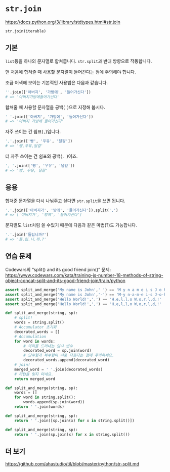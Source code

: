 # `str.join`

<https://docs.python.org/3/library/stdtypes.html#str.join>

`str.join(iterable)`

## 기본

`list`등을 하나의 문자열로 합쳐줍니다.
`str.split`과 반대 방향으로 작동합니다.

맨 처음에 합쳐줄 때 사용할 문자열이 들어간다는 점에 주의해야 합니다.

조금 어색해 보이는 기본적인 사용법은 다음과 같습니다.

```python
''.join(['아버지', '가방에', '들어가신다'])
# => '아버지가방에들어가신다'
```

합쳐줄 때 사용할 문자열을 공백(` `)으로 지정해 봅시다.

```python
' '.join(['아버지', '가방에', '들어가신다'])
# => '아버지 가방에 들어가신다'
```

자주 쓰이는 건 쉼표(`,`)입니다.

```python
','.join(['빵', '우유', '달걀'])
# => '빵,우유,달걀'
```

더 자주 쓰이는 건 쉼표와 공백(`, `)이죠.

```python
', '.join(['빵', '우유', '달걀'])
# => '빵, 우유, 달걀'
```

## 응용

합쳐준 문자열을 다시 나눠주고 싶다면 `str.split`을 쓰면 됩니다.

```python
','.join(['아버지가', '방에', '들어가신다']).split(',')
# => ['아버지가', '방에', '들어가신다']
```

문자열도 `list`처럼 쓸 수있기 때문에 다음과 같은 마법(?)도 가능합니다.

```python
'.'.join('들립니까?')
# => '들.립.니.까.?'
```

## 연습 문제

Codewars의 “split() and its good friend join()” 문제:
<https://www.codewars.com/kata/training-js-number-18-methods-of-string-object-concat-split-and-its-good-friend-join/train/python>

```python
assert split_and_merge('My name is John',' ') == 'M y n a m e i s J o h n'
assert split_and_merge('My name is John','-') == 'M-y n-a-m-e i-s J-o-h-n'
assert split_and_merge('Hello World!','.') == 'H.e.l.l.o W.o.r.l.d.!'
assert split_and_merge('Hello World!',',') == 'H,e,l,l,o W,o,r,l,d,!'
```

```python
def split_and_merge(string, sp):
    # split!
    words = string.split()
    # Accumulator 초기화
    decorated_words = []
    # Accumulation
    for word in words:
        # 의미를 드러내는 임시 변수
        decorated_word = sp.join(word)
        # 단수형과 복수형이 서로 다르다는 점에 주의하세요.
        decorated_words.append(decorated_word)
    # join!
    merged_word = ' '.join(decorated_words)
    # 리턴을 잊지 마세요.
    return merged_word
```

```python
def split_and_merge(string, sp):
    words = []
    for word in string.split():
        words.append(sp.join(word))
    return ' '.join(words)
```

```python
def split_and_merge(string, sp):
    return ' '.join([sp.join(x) for x in string.split()])
```

```python
def split_and_merge(string, sp):
    return ' '.join(sp.join(x) for x in string.split())
```

## 더 보기

<https://github.com/ahastudio/til/blob/master/python/str-split.md>
